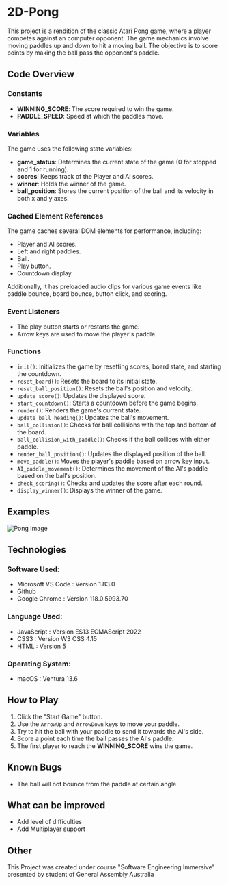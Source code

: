 # 2D-Pong

This project is a rendition of the classic Atari Pong game, where a player competes against an computer opponent. The game mechanics involve moving paddles up and down to hit a moving ball. The objective is to score points by making the ball pass the opponent's paddle.

## Code Overview

### Constants

- **WINNING_SCORE**: The score required to win the game.
- **PADDLE_SPEED**: Speed at which the paddles move.

### Variables

The game uses the following state variables:

- **game_status**: Determines the current state of the game (0 for stopped and 1 for running).
- **scores**: Keeps track of the Player and AI scores.
- **winner**: Holds the winner of the game.
- **ball_position**: Stores the current position of the ball and its velocity in both x and y axes.

### Cached Element References

The game caches several DOM elements for performance, including:

- Player and AI scores.
- Left and right paddles.
- Ball.
- Play button.
- Countdown display.

Additionally, it has preloaded audio clips for various game events like paddle bounce, board bounce, button click, and scoring.

### Event Listeners

- The play button starts or restarts the game.
- Arrow keys are used to move the player's paddle.

### Functions

- `init()`: Initializes the game by resetting scores, board state, and starting the countdown.
- `reset_board()`: Resets the board to its initial state.
- `reset_ball_position()`: Resets the ball's position and velocity.
- `update_score()`: Updates the displayed score.
- `start_countdown()`: Starts a countdown before the game begins.
- `render()`: Renders the game's current state.
- `update_ball_heading()`: Updates the ball's movement.
- `ball_collision()`: Checks for ball collisions with the top and bottom of the board.
- `ball_collision_with_paddle()`: Checks if the ball collides with either paddle.
- `render_ball_position()`: Updates the displayed position of the ball.
- `move_paddle()`: Moves the player's paddle based on arrow key input.
- `AI_paddle_movement()`: Determines the movement of the AI's paddle based on the ball's position.
- `check_scoring()`: Checks and updates the score after each round.
- `display_winner()`: Displays the winner of the game.

## Examples
![Pong Image](PICTURE/picture.png)

## Technologies
### Software Used:
- Microsoft VS Code : Version 1.83.0
- Github
- Google Chrome : Version 118.0.5993.70

### Language Used:
- JavaScript : Version ES13 ECMAScript 2022
- CSS3 : Version W3 CSS 4.15
- HTML : Version 5

### Operating System:
- macOS : Ventura 13.6

## How to Play

1. Click the "Start Game" button.
2. Use the `ArrowUp` and `ArrowDown` keys to move your paddle.
3. Try to hit the ball with your paddle to send it towards the AI's side.
4. Score a point each time the ball passes the AI's paddle.
5. The first player to reach the **WINNING_SCORE** wins the game.

## Known Bugs
- The ball will not bounce from the paddle at certain angle

## What can be improved
- Add level of difficulties
- Add Multiplayer support

## Other
This Project was created under course "Software Engineering Immersive" presented by student of General Assembly Australia